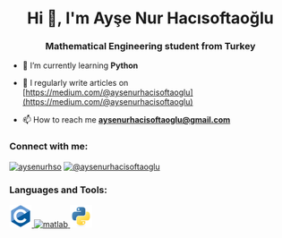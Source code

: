 <h1 align="center">Hi 👋, I'm Ayşe Nur Hacısoftaoğlu</h1>
<h3 align="center">Mathematical Engineering student from Turkey</h3>

- 🌱 I’m currently learning **Python**

- 📝 I regularly write articles on [https://medium.com/@aysenurhacisoftaoglu](https://medium.com/@aysenurhacisoftaoglu)

- 📫 How to reach me **aysenurhacisoftaoglu@gmail.com**

<h3 align="left">Connect with me:</h3>
<p align="left">
<a href="https://linkedin.com/in/aysenurhso" target="blank"><img align="center" src="https://raw.githubusercontent.com/rahuldkjain/github-profile-readme-generator/master/src/images/icons/Social/linked-in-alt.svg" alt="aysenurhso" height="30" width="40" /></a>
<a href="https://medium.com/@aysenurhacisoftaoglu" target="blank"><img align="center" src="https://raw.githubusercontent.com/rahuldkjain/github-profile-readme-generator/master/src/images/icons/Social/medium.svg" alt="@aysenurhacisoftaoglu" height="30" width="40" /></a>
</p>

<h3 align="left">Languages and Tools:</h3>
<p align="left"> <a href="https://www.cprogramming.com/" target="_blank" rel="noreferrer"> <img src="https://raw.githubusercontent.com/devicons/devicon/master/icons/c/c-original.svg" alt="c" width="40" height="40"/> </a> <a href="https://www.mathworks.com/" target="_blank" rel="noreferrer"> <img src="https://upload.wikimedia.org/wikipedia/commons/2/21/Matlab_Logo.png" alt="matlab" width="40" height="40"/> </a> <a href="https://www.python.org" target="_blank" rel="noreferrer"> <img src="https://raw.githubusercontent.com/devicons/devicon/master/icons/python/python-original.svg" alt="python" width="40" height="40"/> </a> </p>
